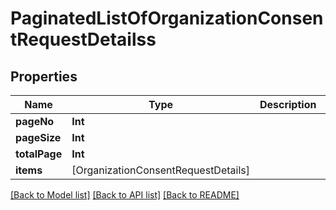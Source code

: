 # PaginatedListOfOrganizationConsentRequestDetailss

## Properties
Name | Type | Description | Notes
------------ | ------------- | ------------- | -------------
**pageNo** | **Int** |  | 
**pageSize** | **Int** |  | 
**totalPage** | **Int** |  | 
**items** | [OrganizationConsentRequestDetails] |  | 

[[Back to Model list]](../README.md#documentation-for-models) [[Back to API list]](../README.md#documentation-for-api-endpoints) [[Back to README]](../README.md)


